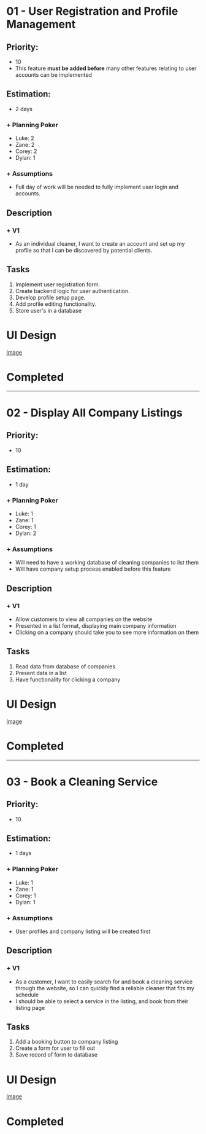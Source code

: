 # 01 - User Registration and Profile Management

## Priority:  

- 10
- This feature **must be added before** many other features relating to user accounts can be implemented  

## Estimation:  

- 2 days  

### + Planning Poker  
  
- Luke: 2  
- Zane: 2  
- Corey: 2  
- Dylan: 1  

### + Assumptions  

- Full day of work will be needed to fully implement user login and accounts.  

## Description  

### + V1
- As an individual cleaner, I want to create an account and set up my profile so that I can be discovered by potential clients.  

## Tasks  

1. Implement user registration form.  
2. Create backend logic for user authentication.  
3. Develop profile setup page.  
4. Add profile editing functionality.  
5. Store user's in a database

# UI Design  

[Image](./images/UI-Design_Form.png)
  
# Completed



--- 


# 02 - Display All Company Listings  

## Priority:  

- 10  

## Estimation:  

- 1 day  

### + Planning Poker  
  
- Luke: 1
- Zane: 1  
- Corey: 1  
- Dylan: 2  

### + Assumptions  

- Will need to have a working database of cleaning companies to list them 
- Will have company setup process enabled before this feature

## Description  
### + V1
- Allow customers to view all companies on the website  
- Presented in a list format, displaying main company information
- Clicking on a company should take you to see more information on them

## Tasks  

1. Read data from database of companies 
2. Present data in a list
3. Have functionality for clicking a company

# UI Design  

[Image](./images/UI-Design_Table.png)
# Completed

---

# 03 - Book a Cleaning Service  

## Priority:  

- 10

## Estimation:  

- 1 days  

### + Planning Poker  
  
- Luke: 1
- Zane: 1
- Corey: 1
- Dylan: 1

### + Assumptions  

-  User profiles and company listing will be created first

## Description  

### + V1
- As a customer, I want to easily search for and book a cleaning service through the website, so I can quickly find a reliable cleaner that fits my schedule
- I should be able to select a service in the listing, and book from their listing page

## Tasks  

1. Add a booking button to company listing
2. Create a form for user to fill out
3. Save record of form to database

# UI Design  

[Image](./images/UI-Design_Table.png)
# Completed
